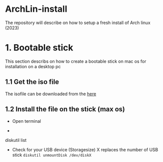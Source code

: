 # ArchLin-install
The repository will describe on how to setup a fresh install of Arch linux (2023)

# 1. Bootable stick
This section describs on how to create a bootable stick on mac os for installation on a desktop pc

## 1.1 Get the iso file
The isofile can be downloaded from the [here](https://archlinux.org/download/ "here title")

## 1.2 Install the file on the stick (max os)
- Open terminal
- ```
diskutil list

- Check for your USB device (Storagesize) X replaces the number of USB stick
``` diskutil unmountDisk /dev/diskX ```


